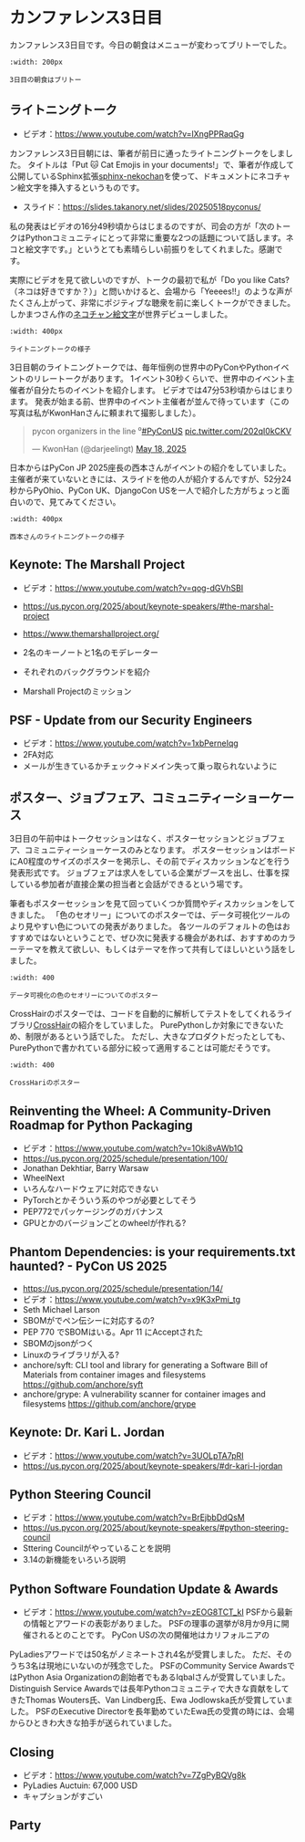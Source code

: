 # カンファレンス3日目

カンファレンス3日目です。今日の朝食はメニューが変わってブリトーでした。

```{figure} images/breakfast-day3.jpg
:width: 200px

3日目の朝食はブリトー
```

## ライトニングトーク

* ビデオ：<https://www.youtube.com/watch?v=lXngPPRaqGg>

カンファレンス3日目朝には、筆者が前日に通ったライトニングトークをしました。
タイトルは「Put 🐱 Cat Emojis in your documents!」で、筆者が作成して公開しているSphinx拡張[sphinx-nekochan](https://sphinx-nekochan.readthedocs.io/)を使って、ドキュメントにネコチャン絵文字を挿入するというものです。

* スライド：<https://slides.takanory.net/slides/20250518pyconus/>

私の発表はビデオの16分49秒頃からはじまるのですが、司会の方が「次のトークはPythonコミュニティにとって非常に重要な2つの話題について話します。ネコと絵文字です。」というとても素晴らしい前振りをしてくれました。感謝です。

実際にビデオを見て欲しいのですが、トークの最初で私が「Do you like Cats?（ネコは好きですか？）」と問いかけると、会場から「Yeeees!!」のような声がたくさん上がって、非常にポジティブな聴衆を前に楽しくトークができました。
しかまつさん作の[ネコチャン絵文字](https://note.com/shikamatsu/n/nd217dc0617db)が世界デビューしました。

```{figure} images/takanory-lt.jpg
:width: 400px

ライトニングトークの様子
```

3日目朝のライトニングトークでは、毎年恒例の世界中のPyConやPythonイベントのリレートークがあります。
1イベント30秒くらいで、世界中のイベント主催者が自分たちのイベントを紹介します。
ビデオでは47分53秒頃からはじまります。
発表が始まる前、世界中のイベント主催者が並んで待っています（この写真は私がKwonHanさんに頼まれて撮影しました）。

<blockquote class="twitter-tweet"><p lang="en" dir="ltr">pycon organizers in the line ⁰<a href="https://twitter.com/hashtag/PyConUS?src=hash&amp;ref_src=twsrc%5Etfw">#PyConUS</a> <a href="https://t.co/202qI0kCKV">pic.twitter.com/202qI0kCKV</a></p>&mdash; KwonHan (@darjeelingt) <a href="https://twitter.com/darjeelingt/status/1924089896634871876?ref_src=twsrc%5Etfw">May 18, 2025</a></blockquote> <script async src="https://platform.twitter.com/widgets.js" charset="utf-8"></script>

日本からはPyCon JP 2025座長の西本さんがイベントの紹介をしていました。
主催者が来ていないときには、スライドを他の人が紹介するんですが、52分24秒からPyOhio、PyCon UK、DjangoCon USを一人で紹介した方がちょっと面白いので、見てみてください。
	
```{figure} images/nishimotz-lt.jpg
:width: 400px

西本さんのライトニングトークの様子
```

## Keynote: The Marshall Project

* ビデオ：<https://www.youtube.com/watch?v=qog-dGVhSBI>
* https://us.pycon.org/2025/about/keynote-speakers/#the-marshal-project
* https://www.themarshallproject.org/

* 2名のキーノートと1名のモデレーター
* それぞれのバックグラウンドを紹介
* Marshall Projectのミッション

## PSF - Update from our Security Engineers

* ビデオ：<https://www.youtube.com/watch?v=1xbPerneIqg>
* 2FA対応
* メールが生きているかチェック→ドメイン失って乗っ取られないように

## ポスター、ジョブフェア、コミュニティーショーケース

3日目の午前中はトークセッションはなく、ポスターセッションとジョブフェア、コミュニティーショーケースのみとなります。
ポスターセッションはボードにA0程度のサイズのポスターを掲示し、その前でディスカッションなどを行う発表形式です。
ジョブフェアは求人をしている企業がブースを出し、仕事を探している参加者が直接企業の担当者と会話ができるという場です。

筆者もポスターセッションを見て回っていくつか質問やディスカッションをしてきました。
「色のセオリー」についてのポスターでは、データ可視化ツールのより見やすい色についての発表がありました。
各ツールのデフォルトの色はおすすめではないということで、ぜひ次に発表する機会があれば、おすすめのカラーテーマを教えて欲しい、もしくはテーマを作って共有してほしいという話をしました。

```{figure} images/poster1.jpg
:width: 400

データ可視化の色のセオリーについてのポスター
```

CrossHairのポスターでは、コードを自動的に解析してテストをしてくれるライブラリ[CrossHair](https://github.com/pschanely/CrossHair)の紹介をしていました。
PurePythonしか対象にできないため、制限があるという話でした。
ただし、大きなプロダクトだったとしても、PurePythonで書かれている部分に絞って適用することは可能だそうです。

```{figure} images/poster2.jpg
:width: 400

CrossHariのポスター
```

## Reinventing the Wheel: A Community-Driven Roadmap for Python Packaging

* ビデオ：<https://www.youtube.com/watch?v=1Oki8vAWb1Q>
* https://us.pycon.org/2025/schedule/presentation/100/
* Jonathan Dekhtiar, Barry Warsaw 
* WheelNext
* いろんなハードウェアに対応できない
* PyTorchとかそういう系のやつが必要としてそう
* PEP772でパッケージングのガバナンス
* GPUとかのバージョンごとのwheelが作れる?

## Phantom Dependencies: is your requirements.txt haunted? - PyCon US 2025

* https://us.pycon.org/2025/schedule/presentation/14/
* ビデオ：<https://www.youtube.com/watch?v=x9K3xPmi_tg>
* Seth Michael Larson
* SBOMがでペン伝シーに対応するの?
* PEP 770 でSBOMはいる。Apr 11 にAcceptされた
* SBOMのjsonがつく
* Linuxのライブラリが入る?
* anchore/syft: CLI tool and library for generating a Software Bill of Materials from container images and filesystems https://github.com/anchore/syft
* anchore/grype: A vulnerability scanner for container images and filesystems https://github.com/anchore/grype

## Keynote: Dr. Kari L. Jordan

* ビデオ：<https://www.youtube.com/watch?v=3UOLpTA7pRI>
* https://us.pycon.org/2025/about/keynote-speakers/#dr-kari-l-jordan

## Python Steering Council

* ビデオ：<https://www.youtube.com/watch?v=BrEjbbDdQsM>
* https://us.pycon.org/2025/about/keynote-speakers/#python-steering-council
* Sttering Councilがやっていることを説明
* 3.14の新機能をいろいろ説明

## Python Software Foundation Update & Awards

* ビデオ：<https://www.youtube.com/watch?v=zEOG8TCT_kI>
PSFから最新の情報とアワードの表彰がありました。
PSFの理事の選挙が8月か9月に開催されるとのことです。
PyCon USの次の開催地はカリフォルニアの

PyLadiesアワードでは50名がノミネートされ4名が受賞しました。
ただ、そのうち3名は現地にいないのが残念でした。
PSFのCommunity Service AwardsではPython Asia Organizationの創始者でもあるIqbalさんが受賞していました。
Distinguish Service Awardsでは長年Pythonコミュニティで大きな貢献をしてきたThomas Wouters氏、Van Lindberg氏、Ewa Jodlowska氏が受賞していました。
PSFのExecutive Directorを長年勤めていたEwa氏の受賞の時には、会場からひときわ大きな拍手が送られていました。

## Closing

* ビデオ：<https://www.youtube.com/watch?v=7ZgPyBQVg8k>
* PyLadies Auctuin: 67,000 USD
* キャプションがすごい

## Party
